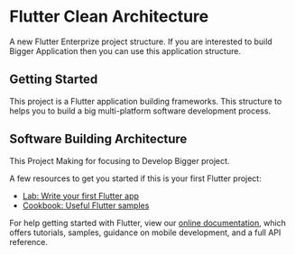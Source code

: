 # Flutter Clean Architecture

A new Flutter Enterprize project structure. If you are interested to build Bigger Application then you can use this application structure.

## Getting Started

This project is a Flutter application building frameworks. This structure to helps you to build a big multi-platform software development process.

## Software Building Architecture
This Project Making for focusing to Develop Bigger project. 

A few resources to get you started if this is your first Flutter project:

- [Lab: Write your first Flutter app](https://flutter.dev/docs/get-started/codelab)
- [Cookbook: Useful Flutter samples](https://flutter.dev/docs/cookbook)

For help getting started with Flutter, view our
[online documentation](https://flutter.dev/docs), which offers tutorials,
samples, guidance on mobile development, and a full API reference.
